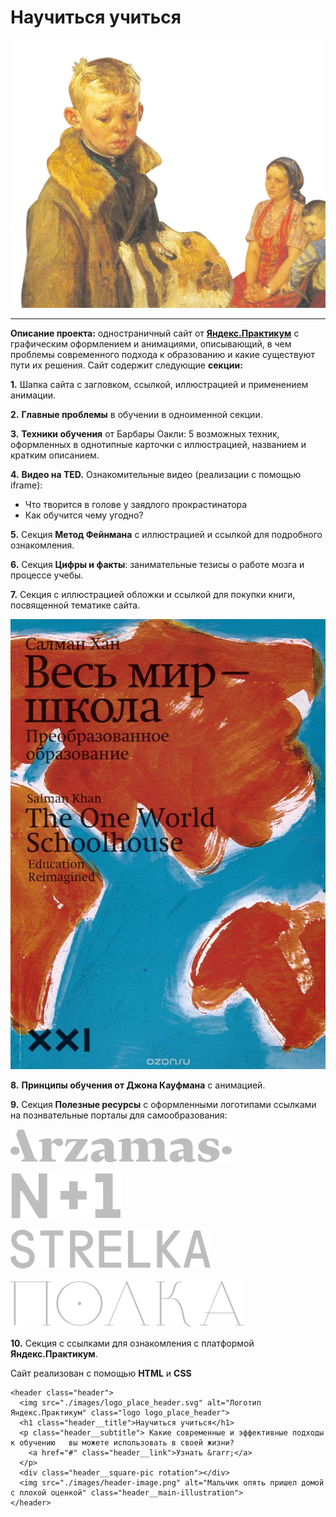 # Научиться учиться
![Мальчик опять пришел с плохой оценкой](./images/two_again.png)

***
**Описание проекта:** одностраничный сайт от [**Яндекс.Практикум**](https://practicum.yandex.ru/) с графическим оформлением и анимациями, описывающий, в чем проблемы современного подхода к образованию и какие существуют пути их решения.
Сайт содержит следующие **секции:**

**1.** Шапка сайта с загловком, ссылкой, иллюстрацией и применением анимации.

**2.** **Главные проблемы** в обучении в одноименной секции.

**3.** **Техники обучения** от Барбары Оакли: 5 возможных техник, оформленных в однотипные карточки
с иллюстрацией, названием и кратким описанием.

**4.** **Видео на TED.** Ознакомительные видео (реализации с помощью iframe):
  - Что творится в голове у заядлого прокрастинатора
  - Как обучится чему угодно?

**5.** Секция **Метод Фейнмана** с иллюстрацией и ссылкой для подробного ознакомления.

**6.** Секция **Цифры и факты**: занимательные тезисы о работе мозга и процессе учебы.

**7.** Секция с иллюстрацией обложки и ссылкой для покупки книги, посвященной тематике сайта.

![Обложка книги Весь мир - школа! Салман Хан](./images/khan-book.jpg)

**8.** **Принципы обучения от Джона Кауфмана** с анимацией.

**9.** Секция **Полезные ресурсы** с оформленными логотипами ссылками на познвательные порталы для самообразования:

[![Ссылка на портал Arzamas](./images/logo/resources-arzamas.svg)](https://arzamas.academy/)

[![Ссылка на портал N+1](./images/logo/resources-n1.svg)](https://nplus1.ru/)

[![Ccылка на портал STRELKA](./images/logo/resources-strelka.svg)]()

[![Ссылка на портал ПОЛКА](./images/logo/resources-polka.svg)](https://polka.academy/)

**10.** Секция с ссылками для ознакомления с платформой **Яндекс.Практикум**.



Сайт реализован с помощью **HTML** и **СSS**

```
<header class="header">
  <img src="./images/logo_place_header.svg" alt="Логотип Яндекс.Практикум" class="logo logo_place_header">
  <h1 class="header__title">Научиться учиться</h1>
  <p class="header__subtitle"> Какие современные и эффективные подходы к обучению   вы можете использовать в своей жизни?
    <a href="#" class="header__link">Узнать &rarr;</a>
  </p>
  <div class="header__square-pic rotation"></div>
  <img src="./images/header-image.png" alt="Мальчик опять пришел домой с плохой оценкой" class="header__main-illustration">
</header>
```

